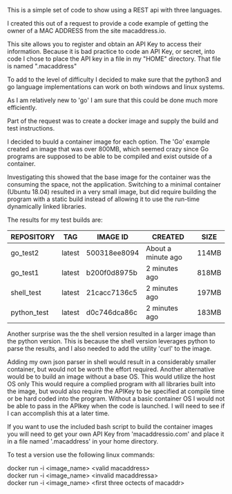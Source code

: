 This is a simple set of code to show using a REST api with three languages.

I created this out of a request to provide a code example of getting the owner
of a MAC ADDRESS from the site macaddress.io.

This site allows you to register and obtain an API Key to access their information.
Because it is bad practice to code an API Key, or secret, into code I chose to place 
the API key in a file in my "HOME" directory. That file is named ".macaddress"

To add to the level of difficulty I decided to make sure that the python3 and go language 
implementations can work on both windows and linux systems. 

As I am relatively new to 'go' I am sure that this could be done much more efficiently.

Part of the request was to create a docker image and supply the build and test instructions.

I decided to buuld a container image for each option. The 'Go' example created an image that
was over 800MB, which seemed crazy since Go programs are supposed to be able to be compiled
and exist outside of a container.

Investigating this showed that the base image for the container was the consuming the space,
not the application. Switching to a minimal container (Ubuntu 18.04) resulted in a very small
image, but did require building the program with a static build instead of allowing it to use 
the run-time dynamically linked libraries. 

The results for my test builds are:<br>

| REPOSITORY | TAG | IMAGE ID | CREATED | SIZE |
| ---------- | -------- | -------------- | -------------------- | ------ |
| go_test2 | latest | 500318ee8094 | About a minute ago | 114MB |
| go_test1 | latest | b200f0d8975b | 2 minutes ago | 818MB |
| shell_test | latest | 21cacc7136c5 | 2 minutes ago | 197MB | 
| python_test | latest | d0c746dca86c | 2 minutes ago | 183MB |

Another surprise was the the shell version resulted in a larger image than the python version.
This is because the shell version leverages python to parse the results, and I also needed to 
add the utility 'curl' to  the image.

Adding my own json parser in shell would result in a considerably smaller container, but would
not be worth the effort required. Another alternative would be to build an image without a base OS.
This would utilize the host OS only This would require a complied program with all libraries built
into the image, but would also require the APIKey to be specified at compile time or be hard coded
into the program. Without a basic container OS I would not be able to pass in the APIkey when the 
code is launched.  I will need to see if I can accomplish this at a later time. 

If you want to use the included bash script to build the container images you will need to get your own
API Key from 'macaddressio.com' and place it in a file named '.macaddress' in your home directory.

To test a version use the following linux commands:

docker run -i <image_name> \<valid macaddress> <br>
docker run -i <image_name> \<invalid macaddressa> <br>
docker run -i <image_name> \<first three octects of macaddr> <br>


